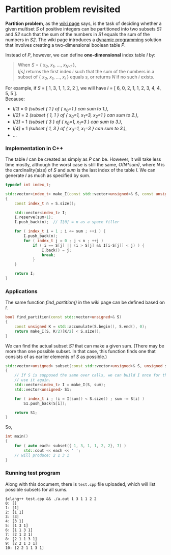 # Partition problem revisited

**Partition problem**, as the [wiki page](https://en.wikipedia.org/wiki/Partition_problem) says, is the task of deciding whether a given multiset *S* of positive integers can be partitioned into two subsets *S1* and *S2* such that the sum of the numbers in *S1* equals the sum of the numbers in *S2*. The wiki page introduces a [dynamic programming](https://en.wikipedia.org/wiki/Dynamic_programming) solution that involves creating a two-dimensional boolean table *P*.

Instead of *P*, however, we can define **one-dimensional** index table *I* by:

> When *S* = { *x<sub>0</sub>*, *x<sub>1</sub>*, ..., *x<sub>N-1</sub>* },  
> *I[s]* returns the first index *i* such that the sum of the numbers in a subset of { *x<sub>0</sub>*, *x<sub>1</sub>*, ..., *x<sub>i</sub>* } equals *s*, or returns *N* if no such *i* exists.

For example, if *S* = [ 1, 3, 1, 1, 2, 2 ], we will have *I* = [ 6, 0, 2, 1, 1, 2, 3, 4, 4, 5, 5 ].  
Because:  
- *I[1]* = 0  *(subset { 1 } of { x<sub>0</sub>=1 } can sum to 1.)*,
- *I[2]* = 2  *(subset { 1, 1 } of { x<sub>0</sub>=1, x<sub>1</sub>=3, x<sub>2</sub>=1 } can sum to 2.)*,  
- *I[3]* = 1  *(subset { 3 } of { x<sub>0</sub>=1, x<sub>1</sub>=3 } can sum to 3.)*,
- *I[4]* = 1  *(subset { 1, 3 } of { x<sub>0</sub>=1, x<sub>1</sub>=3 } can sum to 3.)*,
- ...

### Implementation in C++

The table *I* can be created as simply as *P* can be. However, it will take less time mostly, although the worst case is still the same, *O(N\*sum)*, where *N* is the cardinality(size) of *S* and *sum* is the last index of the table *I*. We can generate *I* as much as specified by *sum*.

```C++
typedef int index_t;

std::vector<index_t> make_I(const std::vector<unsigned>& S, const unsigned sum)
{
    const index_t n = S.size();

    std::vector<index_t> I;
    I.reserve(sum+1);
    I.push_back(n);  // I[0] = n as a space filler

    for ( index_t i = 1 ; i <= sum ; ++i ) {
        I.push_back(n);
        for ( index_t j = 0 ; j < n ; ++j )
            if ( i == S[j] || (i > S[j] && I[i-S[j]] < j) ) {
                I.back() = j;
                break;
            }
    }

    return I;
}
```

### Applications

The same function *find_partition()* in the wiki page can be defined based on *I*.

```C++
bool find_partition(const std::vector<unsigned>& S)
{
    const unsigned K = std::accumulate(S.begin(), S.end(), 0);
    return make_I(S, K/2)[K/2] < S.size();
}
```

We can find the actual subset *S1* that can make a given sum. (There may be more than one possible subset. In that case, this function finds one that consists of as earlier elements of *S* as possible.)

``` C++
std::vector<unsigned> subset(const std::vector<unsigned>& S, unsigned sum)
{
    // If S is supposed the same over calls, we can build I once for the biggest sum and 
    // use it again.
    std::vector<index_t> I = make_I(S, sum);
    std::vector<unsigned> S1;

    for ( index_t i ; (i = I[sum]) < S.size() ; sum -= S[i] )
        S1.push_back(S[i]);

    return S1;
}
```

So,

```C++
int main()
{
    for ( auto each: subset({ 1, 3, 1, 1, 2, 2}, 7) )
        std::cout << each << ' ';
    // will produce: 2 1 3 1
}
```

### Running test program

Along with this document, there is `test.cpp` file uploaded, which will list possible subsets for all sums.

```
$clang++ test.cpp && ./a.out 1 3 1 1 2 2
0: []
1: [1]
2: [1 1]
3: [3]
4: [3 1]
5: [1 3 1]
6: [1 1 3 1]
7: [2 1 3 1]
8: [2 1 1 3 1]
9: [2 2 1 3 1]
10: [2 2 1 1 3 1]
```
